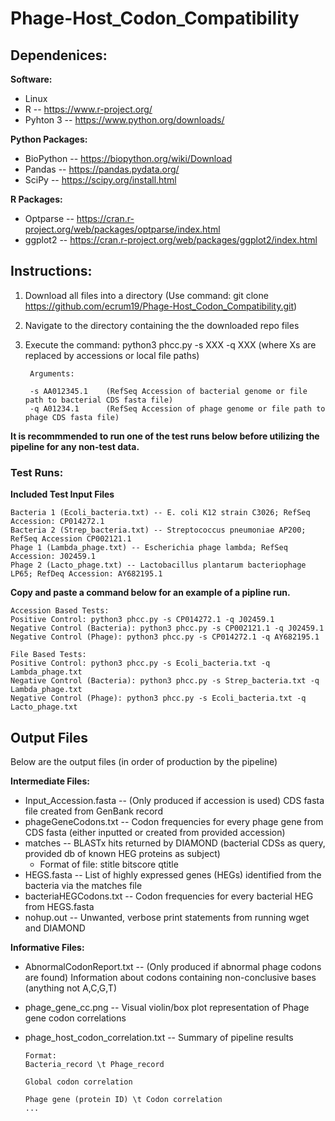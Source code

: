 # Phage-Host_Codon_Compatibility

## Dependenices:

**Software:**
* Linux
* R -- https://www.r-project.org/
* Pyhton 3 -- https://www.python.org/downloads/



**Python Packages:**
* BioPython -- https://biopython.org/wiki/Download
* Pandas -- https://pandas.pydata.org/
* SciPy -- https://scipy.org/install.html


**R Packages:**
* Optparse -- https://cran.r-project.org/web/packages/optparse/index.html
* ggplot2 -- https://cran.r-project.org/web/packages/ggplot2/index.html


## **Instructions:**

1. Download all files into a directory (Use command: git clone https://github.com/ecrum19/Phage-Host_Codon_Compatibility.git)

2. Navigate to the directory containing the the downloaded repo files

3. Execute the command: python3 phcc.py -s XXX -q XXX (where Xs are replaced by accessions or local file paths)
        
        Arguments:
        
        -s AA012345.1    (RefSeq Accession of bacterial genome or file path to bacterial CDS fasta file)
        -q A01234.1      (RefSeq Accession of phage genome or file path to phage CDS fasta file)

**It is recommmended to run one of the test runs below before utilizing the pipeline for any non-test data.** 

### Test Runs:
**Included Test Input Files**
    
    Bacteria 1 (Ecoli_bacteria.txt) -- E. coli K12 strain C3026; RefSeq Accession: CP014272.1
    Bacteria 2 (Strep_bacteria.txt) -- Streptococcus pneumoniae AP200; RefSeq Accession CP002121.1
    Phage 1 (Lambda_phage.txt) -- Escherichia phage lambda; RefSeq Accession: J02459.1
    Phage 2 (Lacto_phage.txt) -- Lactobacillus plantarum bacteriophage LP65; RefDeq Accession: AY682195.1
    
**Copy and paste a command below for an example of a pipline run.**

    Accession Based Tests:
    Positive Control: python3 phcc.py -s CP014272.1 -q J02459.1
    Negative Control (Bacteria): python3 phcc.py -s CP002121.1 -q J02459.1
    Negative Control (Phage): python3 phcc.py -s CP014272.1 -q AY682195.1
    
    File Based Tests:
    Positive Control: python3 phcc.py -s Ecoli_bacteria.txt -q Lambda_phage.txt
    Negative Control (Bacteria): python3 phcc.py -s Strep_bacteria.txt -q Lambda_phage.txt
    Negative Control (Phage): python3 phcc.py -s Ecoli_bacteria.txt -q Lacto_phage.txt


## Output Files

Below are the output files (in order of production by the pipeline)

**Intermediate Files:**
* Input_Accession.fasta -- (Only produced if accession is used) CDS fasta file created from GenBank record
* phageGeneCodons.txt -- Codon frequencies for every phage gene from CDS fasta (either inputted or created from provided accession)
* matches -- BLASTx hits returned by DIAMOND (bacterial CDSs as query, provided db of known HEG proteins as subject)
    * Format of file: stitle bitscore qtitle
* HEGS.fasta -- List of highly expressed genes (HEGs) identified from the bacteria via the matches file
* bacteriaHEGCodons.txt -- Codon frequencies for every bacterial HEG from HEGS.fasta
* nohup.out -- Unwanted, verbose print statements from running wget and DIAMOND

**Informative Files:**
* AbnormalCodonReport.txt -- (Only produced if abnormal phage codons are found) Information about codons containing non-conclusive bases (anything not A,C,G,T)
* phage_gene_cc.png -- Visual violin/box plot representation of Phage gene codon correlations
* phage_host_codon_correlation.txt -- Summary of pipeline results
      
      Format: 
      Bacteria_record \t Phage_record
      
      Global codon correlation
      
      Phage gene (protein ID) \t Codon correlation
      ...



